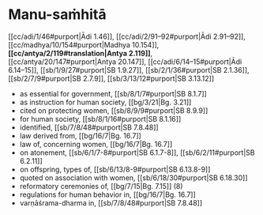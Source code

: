 # Manu-saṁhitā

[[cc/adi/1/46#purport|Ādi 1.46]], [[cc/adi/2/91–92#purport|Ādi 2.91–92]], [[cc/madhya/10/154#purport|Madhya 10.154]], **[[cc/antya/2/119#translation|Antya 2.119]]**, [[cc/antya/20/147#purport|Antya 20.147]], [[cc/adi/6/14–15#purport|Ādi 6.14–15]], [[sb/1/9/27#purport|SB 1.9.27]], [[sb/2/1/36#purport|SB 2.1.36]], [[sb/2/7/9#purport|SB 2.7.9]], [[sb/3/13/12#purport|SB 3.13.12]]

* as essential for government, [[sb/8/1/7#purport|SB 8.1.7]]
* as instruction for human society, [[bg/3/21|Bg. 3.21]]
* cited on protecting women, [[sb/8/9/9#purport|SB 8.9.9]]
* for human society, [[sb/8/1/16#purport|SB 8.1.16]]
* identified, [[sb/7/8/48#purport|SB 7.8.48]]
* law derived from, [[bg/16/7|Bg. 16.7]]
* law of, concerning women, [[bg/16/7|Bg. 16.7]]
* on atonement, [[sb/6/1/7-8#purport|SB 6.1.7-8]], [[sb/6/2/11#purport|SB 6.2.11]]
* on offspring, types of, [[sb/6/13/8-9#purport|SB 6.13.8-9]]
* quoted on association with women, [[sb/6/18/30#purport|SB 6.18.30]]
* reformatory ceremonies of, [[bg/7/15|Bg. 7.15]] (8)
* regulations for human behavior in, [[bg/16/7|Bg. 16.7]]
* varṇāśrama-dharma in, [[sb/7/8/48#purport|SB 7.8.48]]
